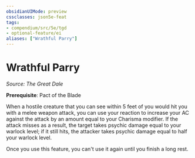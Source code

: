 ```yaml
---
obsidianUIMode: preview
cssclasses: json5e-feat
tags:
- compendium/src/5e/tgd
- optional-feature/ei
aliases: ["Wrathful Parry"]
---
```

# Wrathful Parry
*Source: The Great Dale*  

**Prerequisite**: Pact of the Blade

When a hostile creature that you can see within 5 feet of you would hit you with a melee weapon attack, you can use your reaction to increase your AC against the attack by an amount equal to your Charisma modifier. If the attack misses as a result, the target takes psychic damage equal to your warlock level; if it still hits, the attacker takes psychic damage equal to half your warlock level.

Once you use this feature, you can't use it again until you finish a long rest.